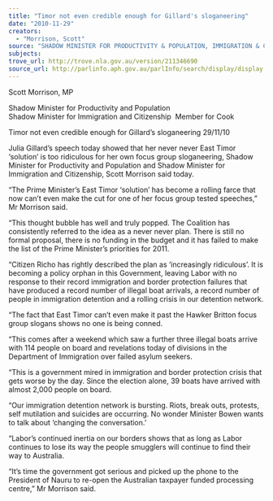 ```yaml
---
title: "Timor not even credible enough for Gillard's sloganeering"
date: "2010-11-29"
creators:
  - "Morrison, Scott"
source: "SHADOW MINISTER FOR PRODUCTIVITY & POPULATION, IMMIGRATION & CITIZENSHIP"
subjects:
trove_url: http://trove.nla.gov.au/version/211346690
source_url: http://parlinfo.aph.gov.au/parlInfo/search/display/display.w3p;query=Id%3A%22media/pressrel/396098%22
---
```


 Scott Morrison, MP 

 Shadow Minister for Productivity and Population  Shadow Minister for Immigration and Citizenship  Member for Cook   

 Timor not even credible enough for  Gillard’s sloganeering   29/11/10  

 Julia Gillard’s speech today showed that her never never East Timor ‘solution’ is too  ridiculous for her own focus group sloganeering, Shadow Minister for Productivity  and Population and Shadow Minister for Immigration and Citizenship, Scott Morrison  said today. 

 “The Prime Minister’s East Timor ‘solution’ has become a rolling farce that now  can’t even make the cut for one of her focus group tested speeches,” Mr Morrison  said. 

 “This thought bubble has well and truly popped. The Coalition has consistently  referred to the idea as a never never plan. There is still no formal proposal, there is no  funding in the budget and it has failed to make the list of the Prime Minister’s  priorities for 2011. 

 “Citizen Richo has rightly described the plan as ‘increasingly ridiculous’.  It is  becoming a policy orphan in this Government, leaving Labor with no response to their  record immigration and border protection failures that have produced a record number  of illegal boat arrivals, a record number of people in immigration detention and a  rolling crisis in our detention network.  

 “The fact that East Timor can’t even make it past the Hawker Britton focus group  slogans shows no one is being conned. 

 “This comes after a weekend which saw a further three illegal boats arrive with 114  people on board and revelations today of divisions in the Department of Immigration  over failed asylum seekers. 

 “This is a government mired in immigration and border protection crisis that gets  worse by the day. Since the election alone, 39 boats have arrived with almost 2,000  people on board. 

 “Our immigration detention network is bursting. Riots, break outs, protests, self  mutilation and suicides are occurring. No wonder Minister Bowen wants to talk about  ‘changing the conversation.’ 

 “Labor’s continued inertia on our borders shows that as long as Labor continues to  lose its way the people smugglers will continue to find their way to Australia. 

 “It’s time the government got serious and picked up the phone to the President of  Nauru to re-open the Australian taxpayer funded processing centre,” Mr Morrison  said. 

  

